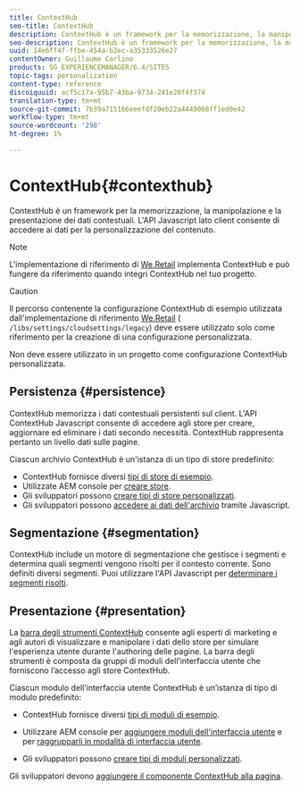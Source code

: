 ```yaml
---
title: ContextHub
seo-title: ContextHub
description: ContextHub è un framework per la memorizzazione, la manipolazione e la presentazione dei dati contestuali
seo-description: ContextHub è un framework per la memorizzazione, la manipolazione e la presentazione dei dati contestuali
uuid: 14e6ff4f-ffbe-454a-b2ec-a35333526e27
contentOwner: Guillaume Carlino
products: SG_EXPERIENCEMANAGER/6.4/SITES
topic-tags: personalization
content-type: reference
discoiquuid: acf5c17a-95b7-43ba-9734-241e20f4f374
translation-type: tm+mt
source-git-commit: 7b39a715166eeefdf20eb22a4449068ff1ed0e42
workflow-type: tm+mt
source-wordcount: '298'
ht-degree: 1%

---
```



# ContextHub{#contexthub}

ContextHub è un framework per la memorizzazione, la manipolazione e la presentazione dei dati contestuali. L&#39;API Javascript lato client consente di accedere ai dati per la personalizzazione del contenuto.

>[!NOTE]
>
>L&#39;implementazione di riferimento di [We.Retail](/help/sites-developing/we-retail.md) implementa ContextHub e può fungere da riferimento quando integri ContextHub nel tuo progetto.

>[!CAUTION]
>
>Il percorso contenente la configurazione ContextHub di esempio utilizzata dall&#39;implementazione di riferimento [We.Retail](/help/sites-developing/we-retail.md) ( `/libs/settings/cloudsettings/legacy`) deve essere utilizzato solo come riferimento per la creazione di una configurazione personalizzata.
>
>Non deve essere utilizzato in un progetto come configurazione ContextHub personalizzata.

## Persistenza {#persistence}

ContextHub memorizza i dati contestuali persistenti sul client. L&#39;API ContextHub Javascript consente di accedere agli store per creare, aggiornare ed eliminare i dati secondo necessità. ContextHub rappresenta pertanto un livello dati sulle pagine.

Ciascun archivio ContextHub è un&#39;istanza di un tipo di store predefinito:

* ContextHub fornisce diversi [tipi di store di esempio](/help/sites-developing/ch-samplestores.md).
* Utilizzate AEM console per [creare store](/help/sites-administering/contexthub-config.md#creating-a-contexthub-store).
* Gli sviluppatori possono [creare tipi di store personalizzati](/help/sites-developing/ch-extend.md#creating-custom-store-candidates).
* Gli sviluppatori possono [accedere ai dati dell&#39;archivio](/help/sites-developing/ch-adding.md#interacting-with-contexthub-stores) tramite Javascript.

## Segmentazione {#segmentation}

ContextHub include un motore di segmentazione che gestisce i segmenti e determina quali segmenti vengono risolti per il contesto corrente. Sono definiti diversi segmenti. Puoi utilizzare l&#39;API Javascript per [determinare i segmenti risolti](/help/sites-developing/ch-adding.md#determining-resolved-contexthub-segments).

## Presentazione {#presentation}

La [barra degli strumenti ContextHub](/help/sites-authoring/ch-previewing.md) consente agli esperti di marketing e agli autori di visualizzare e manipolare i dati dello store per simulare l&#39;esperienza utente durante l&#39;authoring delle pagine. La barra degli strumenti è composta da gruppi di moduli dell’interfaccia utente che forniscono l’accesso agli store ContextHub.

Ciascun modulo dell’interfaccia utente ContextHub è un’istanza di tipo di modulo predefinito:

* ContextHub fornisce diversi [tipi di moduli di esempio](/help/sites-developing/ch-samplemodules.md).
* Utilizzare AEM console per [aggiungere moduli dell&#39;interfaccia utente](/help/sites-administering/contexthub-config.md#adding-a-ui-module) e per [raggrupparli in modalità di interfaccia utente](/help/sites-administering/contexthub-config.md#adding-a-ui-mode).

* Gli sviluppatori possono [creare tipi di moduli personalizzati](/help/sites-developing/ch-extend.md#creating-contexthub-ui-module-types).

Gli sviluppatori devono [aggiungere il componente ContextHub alla pagina](/help/sites-developing/ch-adding.md).
